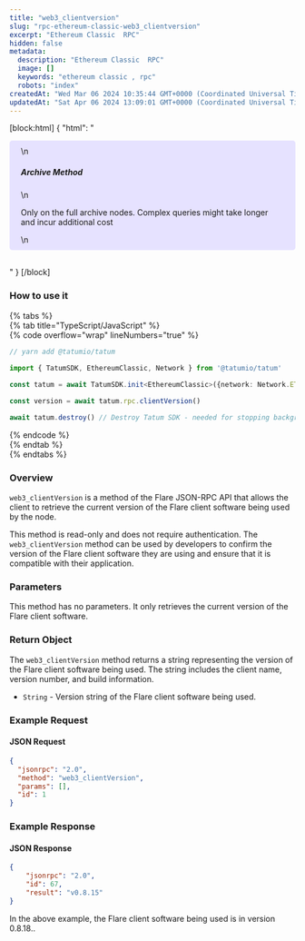 ```yaml
---
title: "web3_clientversion"
slug: "rpc-ethereum-classic-web3_clientversion"
excerpt: "Ethereum Classic  RPC"
hidden: false
metadata: 
  description: "Ethereum Classic  RPC"
  image: []
  keywords: "ethereum classic , rpc"
  robots: "index"
createdAt: "Wed Mar 06 2024 10:35:44 GMT+0000 (Coordinated Universal Time)"
updatedAt: "Sat Apr 06 2024 13:09:01 GMT+0000 (Coordinated Universal Time)"
---
```

[block:html]
{
  "html": "<div style="padding: 10px 20px; border-radius: 5px; background-color: #e6e2ff; margin: 0 0 30px 0;">\n  <h5>Archive Method</h5>\n  <p>Only on the full archive nodes. Complex queries might take longer and incur additional cost</p>\n</div>"
}
[/block]


### How to use it

{% tabs %}  
{% tab title="TypeScript/JavaScript" %}  
{% code overflow="wrap" lineNumbers="true" %}

```typescript
// yarn add @tatumio/tatum

import { TatumSDK, EthereumClassic, Network } from '@tatumio/tatum'
  
const tatum = await TatumSDK.init<EthereumClassic>({network: Network.ETHEREUM_CLASSIC})

const version = await tatum.rpc.clientVersion()

await tatum.destroy() // Destroy Tatum SDK - needed for stopping background jobs
```

{% endcode %}  
{% endtab %}  
{% endtabs %}

### Overview

`web3_clientVersion` is a method of the Flare JSON-RPC API that allows the client to retrieve the current version of the Flare client software being used by the node.

This method is read-only and does not require authentication. The `web3_clientVersion` method can be used by developers to confirm the version of the Flare client software they are using and ensure that it is compatible with their application.

### Parameters

This method has no parameters. It only retrieves the current version of the Flare client software.

### Return Object

The `web3_clientVersion` method returns a string representing the version of the Flare client software being used. The string includes the client name, version number, and build information.

- `String` - Version string of the Flare client software being used.

### Example Request

#### JSON Request

```json
{
  "jsonrpc": "2.0",
  "method": "web3_clientVersion",
  "params": [],
  "id": 1
}
```

### Example Response

#### JSON Response

```json
{
    "jsonrpc": "2.0",
    "id": 67,
    "result": "v0.8.15"
}
```

In the above example, the Flare client software being used is in version 0.8.18..
